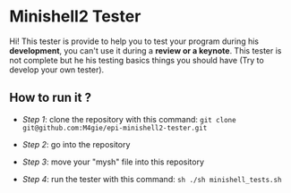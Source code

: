 # Minishell2 Tester

Hi! This tester is provide to help you to test your program during his **development**, you can't use it during a **review or a keynote**. This tester is not complete but he his testing basics things you should have (Try to develop your own tester). 

## How to run it ?

 - *Step 1*: clone the repository with this command:
    `git clone git@github.com:M4gie/epi-minishell2-tester.git`
    
 - *Step 2*: go into the repository

 - *Step 3*: move your "mysh" file into this repository
 
 - *Step 4*: run the tester with this command:
    `sh ./sh minishell_tests.sh`